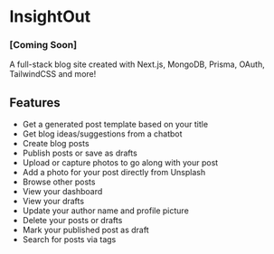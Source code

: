 # InsightOut

### [Coming Soon]

A full-stack blog site created with Next.js, MongoDB, Prisma, OAuth, TailwindCSS and more!

## Features

- Get a generated post template based on your title
- Get blog ideas/suggestions from a chatbot
- Create blog posts
- Publish posts or save as drafts
- Upload or capture photos to go along with your post
- Add a photo for your post directly from Unsplash
- Browse other posts
- View your dashboard
- View your drafts
- Update your author name and profile picture
- Delete your posts or drafts
- Mark your published post as draft
- Search for posts via tags
